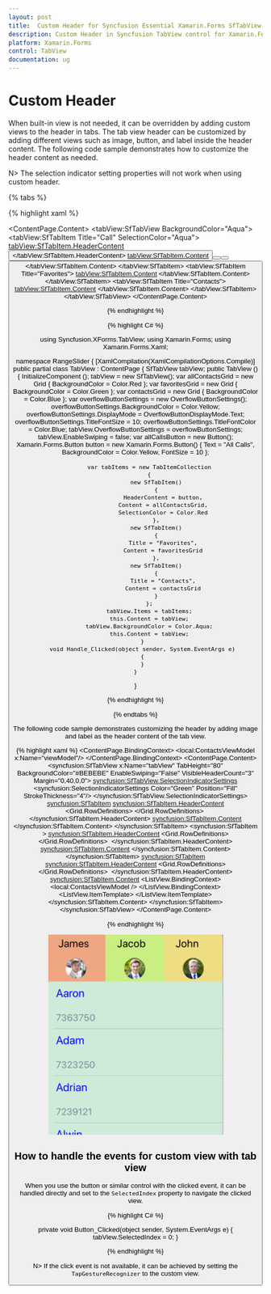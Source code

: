 ```yaml
---
layout: post
title:  Custom Header for Syncfusion Essential Xamarin.Forms SfTabView.
description: Custom Header in Syncfusion TabView control for Xamarin.Forms platform
platform: Xamarin.Forms
control: TabView
documentation: ug
---
```


# Custom Header 

When built-in view is not needed, it can be overridden by adding custom views to the header in tabs. The tab view header can be customized by adding different views such as image, button, and label inside the header content. The following code sample demonstrates how to customize the header content as needed.

N> The selection indicator setting properties will not work when using custom header.

{% tabs %}

{% highlight xaml %}

<ContentPage xmlns="http://xamarin.com/schemas/2014/forms"
             xmlns:x="http://schemas.microsoft.com/winfx/2009/xaml"
             xmlns:tabView="clr-namespace:Syncfusion.XForms.TabView;assembly=Syncfusion.SfTabView.XForms"
             x:Class="RangeSlider.TabView">
    <ContentPage.Content>
         <tabView:SfTabView BackgroundColor="Aqua">
            <tabView:SfTabItem Title="Call"
                               SelectionColor="Aqua">
                <tabView:SfTabItem.HeaderContent>
                    <Button
                        Text="All Calls" 
                        BackgroundColor="Yellow"
                        FontSize="10"
                        Clicked="Handle_Clicked"/>
                </tabView:SfTabItem.HeaderContent>
                <tabView:SfTabItem.Content>
                    <StackLayout>
                        <Grid BackgroundColor="Green"/>
                        <Button Text="Contacts" WidthRequest="300" />
                        <Button Text="Location" WidthRequest="300" />
                        <Button Text="Email" WidthRequest="300" />
                    </StackLayout>
                </tabView:SfTabItem.Content>
            </tabView:SfTabItem>
            <tabView:SfTabItem Title="Favorites">
                <tabView:SfTabItem.Content>
                    <Grid BackgroundColor="Green" x:Name="FavoritesGrid"/>
                </tabView:SfTabItem.Content>
            </tabView:SfTabItem>
            <tabView:SfTabItem Title="Contacts">
                <tabView:SfTabItem.Content>
                    <Grid BackgroundColor="Blue" x:Name="ContactsGrid" />
                </tabView:SfTabItem.Content>
            </tabView:SfTabItem>
        </tabView:SfTabView>
    </ContentPage.Content>
</ContentPage>

{% endhighlight %}

{% highlight C# %}

using Syncfusion.XForms.TabView;
using Xamarin.Forms;
using Xamarin.Forms.Xaml;

namespace RangeSlider
{
    [XamlCompilation(XamlCompilationOptions.Compile)]
	public partial class TabView : ContentPage
	{
        SfTabView tabView;
		public TabView ()
		{
			InitializeComponent ();
            tabView = new SfTabView();
            var allContactsGrid = new Grid { BackgroundColor = Color.Red };
            var favoritesGrid = new Grid { BackgroundColor = Color.Green };
            var contactsGrid = new Grid { BackgroundColor = Color.Blue };
            var overflowButtonSettings = new OverflowButtonSettings();
            overflowButtonSettings.BackgroundColor = Color.Yellow;
            overflowButtonSettings.DisplayMode = OverflowButtonDisplayMode.Text;
            overflowButtonSettings.TitleFontSize = 10;
            overflowButtonSettings.TitleFontColor = Color.Blue;
            tabView.OverflowButtonSettings = overflowButtonSettings;
            tabView.EnableSwiping = false;
            var allCallsButton = new Button();
            Xamarin.Forms.Button button = new Xamarin.Forms.Button() 
            { 
                Text = "All Calls",
                BackgroundColor = Color.Yellow,
                FontSize = 10 
            };

            var tabItems = new TabItemCollection
            {
                new SfTabItem()
                {
                    HeaderContent = button,
                    Content = allContactsGrid,
                    SelectionColor = Color.Red
                },
                new SfTabItem()
                {
                    Title = "Favorites",
                    Content = favoritesGrid
                },
                new SfTabItem()
                {
                    Title = "Contacts",
                    Content = contactsGrid
                }
            };
            tabView.Items = tabItems;
            this.Content = tabView;
            tabView.BackgroundColor = Color.Aqua;
            this.Content = tabView;
		}
        void Handle_Clicked(object sender, System.EventArgs e)
        {
        }
	}
}
			
{% endhighlight %}

{% endtabs %}

The following code sample demonstrates customizing the header by adding image and label as the header content of the tab view.

{% highlight xaml %}
<ContentPage xmlns="http://xamarin.com/schemas/2014/forms"
             xmlns:x="http://schemas.microsoft.com/winfx/2009/xaml"
             xmlns:syncfusion="clr-namespace:Syncfusion.XForms.TabView;assembly=Syncfusion.SfTabView.XForms"
             x:Class="RangeSlider.TabView">
        <ContentPage.BindingContext>
            <local:ContactsViewModel x:Name="viewModel"/>
        </ContentPage.BindingContext>
        <ContentPage.Content>
           <syncfusion:SfTabView x:Name="tabView" 
                              TabHeight="80" 
                              BackgroundColor="#BEBEBE" 
                              EnableSwiping="False" 
                              VisibleHeaderCount="3"
                              Margin="0,40,0,0">
            <syncfusion:SfTabView.SelectionIndicatorSettings>
                <syncfusion:SelectionIndicatorSettings Color="Green" Position="Fill" StrokeThickness="4"/>
            </syncfusion:SfTabView.SelectionIndicatorSettings>
            <syncfusion:SfTabItem>
                <syncfusion:SfTabItem.HeaderContent>
                    <Grid VerticalOptions="Center"
                          BackgroundColor="#eea782" 
                          HeightRequest="400"
                          WidthRequest="500" 
                          x:Name="ChatsHeader" 
                          StyleId="ChatsHeader"
                          HorizontalOptions="Center">
                        <Grid.RowDefinitions>
                            <RowDefinition Height="Auto" />
                            <RowDefinition Height="Auto" />
                        </Grid.RowDefinitions>
                        <Label Text="James"
                               TextColor="Black"
                               FontSize="23"
                               Grid.Row="0"
                               WidthRequest="80"
                               HeightRequest="50"
                               VerticalOptions="Center"
                               HorizontalOptions="Center"/>
                        <Grid Grid.Row="1">
                            <Image HeightRequest="100"  
                                   WidthRequest="70" 
                                   Source="a0.png"/>
                        </Grid>
                    </Grid>
                </syncfusion:SfTabItem.HeaderContent>
                <syncfusion:SfTabItem.Content>
                    <Grid BackgroundColor="Yellow" x:Name="FavoritesGrid" />
                </syncfusion:SfTabItem.Content>
            </syncfusion:SfTabItem>
            <syncfusion:SfTabItem >
                <syncfusion:SfTabItem.HeaderContent>
                    <Grid VerticalOptions="Center" 
                          BackgroundColor="#C9EE82"
                          HeightRequest="400"
                          WidthRequest="500" 
                          x:Name="ChatsHeader2"
                          StyleId="ChatsHeader"
                          HorizontalOptions="Center">
                        <Grid.RowDefinitions> 
                            <RowDefinition Height="Auto" />
                            <RowDefinition Height="Auto" />
                        </Grid.RowDefinitions>
                        <Label Text="Jacob"
                               TextColor="Black"
                               FontSize="23"
                               Grid.Row="0"
                               WidthRequest="80"
                               HeightRequest="50"
                               VerticalOptions="Center"
                               HorizontalOptions="Center"/>
                        <Grid Grid.Row="1">
                            <Image HeightRequest="100" 
                                   WidthRequest="70" 
                                   Source="a2.png"/>
                        </Grid>
                    </Grid>
                    </syncfusion:SfTabItem.HeaderContent>
                <syncfusion:SfTabItem.Content>
                    <Grid BackgroundColor="Blue"
                          x:Name="ContactsGrid" />
                </syncfusion:SfTabItem.Content>
            </syncfusion:SfTabItem>
            <syncfusion:SfTabItem>
                <syncfusion:SfTabItem.HeaderContent>
                    <Grid VerticalOptions="Center" 
                          BackgroundColor="#eedd82"
                          HeightRequest="400" 
                          WidthRequest="500"
                          x:Name="ChatsHeader3"
                          StyleId="ChatsHeader"
                          HorizontalOptions="Center">
                        <Grid.RowDefinitions>
                            <RowDefinition Height="Auto" />
                            <RowDefinition Height="Auto" />
                        </Grid.RowDefinitions>
                        <Label Text="John"  
                               TextColor="Black"
                               FontSize="23" 
                               Grid.Row="0"
                               WidthRequest="80"
                               HeightRequest="50"
                               VerticalOptions="Center"
                               HorizontalOptions="Center"/>
                        <Grid Grid.Row="1">
                            <Image HeightRequest="100" 
                                   WidthRequest="70" 
                                   Source="a1.png"/>
                        </Grid>
                    </Grid>
                </syncfusion:SfTabItem.HeaderContent>
                <syncfusion:SfTabItem.Content>
                    <ListView x:Name="ContactListView" 
                              ItemsSource="{Binding ContactList}"
                              BackgroundColor="#cfead9"
                              RowHeight="100">
                        <ListView.BindingContext>
                            <local:ContactsViewModel />
                        </ListView.BindingContext>
                        <ListView.ItemTemplate>
                            <DataTemplate>
                                <ViewCell>
                                    <StackLayout Orientation="Vertical">
                                        <Label Text="{Binding Name}"
                                               FontSize="24" 
                                               TextColor="Blue" />
                                        <Label Text="{Binding Number}" 
                                               FontSize="20" 
                                               TextColor="LightSlateGray" />
                                    </StackLayout>
                                </ViewCell>
                            </DataTemplate>
                        </ListView.ItemTemplate>
                    </ListView>
                </syncfusion:SfTabItem.Content>
            </syncfusion:SfTabItem>
        </syncfusion:SfTabView>
    </ContentPage.Content>
</ContentPage>

{% endhighlight %}

![custom header](images/Custom-header/header_custom.png)

## How to handle the events for custom view with tab view

When you use the button or similar control with the clicked event, it can be handled directly and set to the `SelectedIndex` property to navigate the clicked view.

{% highlight C# %}

private void Button_Clicked(object sender, System.EventArgs e)
{
 tabView.SelectedIndex = 0;
}
			
{% endhighlight %}

N> If the click event is not available, it can be achieved by setting the `TapGestureRecognizer` to the custom view.